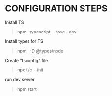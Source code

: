 # CONFIGURATION STEPS

Install TS
> npm i typescript --save--dev 

Install types for TS
>  npm i -D @types/node    

Create "tsconfig" file 
> npx tsc --init

run dev server
> npm start
